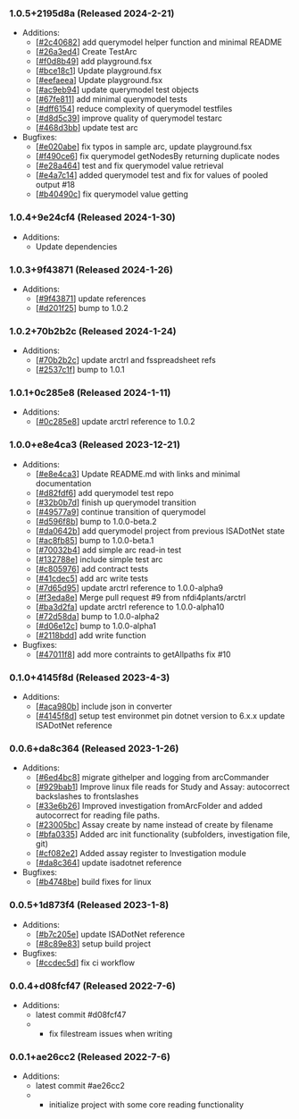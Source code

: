### 1.0.5+2195d8a (Released 2024-2-21)
* Additions:
    * [[#2c40682](https://github.com/nfdi4plants/ARCtrl.NET/commit/2c406826a109f14b033f12467c6248d963878820)] add querymodel helper function and minimal README
    * [[#26a3ed4](https://github.com/nfdi4plants/ARCtrl.NET/commit/26a3ed4cf0049c4c675c755256bdf8642aa72d69)] Create TestArc
    * [[#f0d8b49](https://github.com/nfdi4plants/ARCtrl.NET/commit/f0d8b49b2d7a13325efcf07b9cd94470b97d65ce)] add playground.fsx
    * [[#bce18c1](https://github.com/nfdi4plants/ARCtrl.NET/commit/bce18c198290b02b07213ecb7baebec2e65c4742)] Update playground.fsx
    * [[#eefaeea](https://github.com/nfdi4plants/ARCtrl.NET/commit/eefaeeab68e4a719bcc2f2d492227fe927b27c38)] Update playground.fsx
    * [[#ac9eb94](https://github.com/nfdi4plants/ARCtrl.NET/commit/ac9eb94922ec4350bac945e61c125c57c73b9afa)] update querymodel test objects
    * [[#67fe811](https://github.com/nfdi4plants/ARCtrl.NET/commit/67fe811e8e452a9cb0bf55928ed3197764c8f6af)] add minimal querymodel tests
    * [[#dff6154](https://github.com/nfdi4plants/ARCtrl.NET/commit/dff61542bb7176b774fec7b4ca04c0c440234121)] reduce complexity of querymodel testfiles
    * [[#d8d5c39](https://github.com/nfdi4plants/ARCtrl.NET/commit/d8d5c39aade197d70b0ea089f330cfe980cf7169)] improve quality of querymodel testarc
    * [[#468d3bb](https://github.com/nfdi4plants/ARCtrl.NET/commit/468d3bb67dc364a5b6251cbafb9883d6beb70bb6)] update test arc
* Bugfixes:
    * [[#e020abe](https://github.com/nfdi4plants/ARCtrl.NET/commit/e020abe86dbfd9c22cd94f7959cd3e8e80146b4e)] fix typos in sample arc, update playground.fsx
    * [[#f490ce6](https://github.com/nfdi4plants/ARCtrl.NET/commit/f490ce6a0211f03e28cc283182c967d076425e56)] fix querymodel getNodesBy returning duplicate nodes
    * [[#e28a464](https://github.com/nfdi4plants/ARCtrl.NET/commit/e28a4643495b151e839340ad17bc74c8ef6c6a5d)] test and fix querymodel value retrieval
    * [[#e4a7c14](https://github.com/nfdi4plants/ARCtrl.NET/commit/e4a7c14d1b4b1d51f17db811b4224ee145b567c9)] added querymodel test and fix for values of pooled output #18
    * [[#b40490c](https://github.com/nfdi4plants/ARCtrl.NET/commit/b40490cf94e600ed172accfa597d726438d8093b)] fix querymodel value getting

### 1.0.4+9e24cf4 (Released 2024-1-30)
* Additions:
    * Update dependencies

### 1.0.3+9f43871 (Released 2024-1-26)
* Additions:
    * [[#9f43871](https://github.com/nfdi4plants/ARCtrl.NET/commit/9f438717591ebf61bbbbc36052b4ffffc8a2b21b)] update references
    * [[#d201f25](https://github.com/nfdi4plants/ARCtrl.NET/commit/d201f2573a2b2ff8d05272dcf0dfca3b2815502e)] bump to 1.0.2

### 1.0.2+70b2b2c (Released 2024-1-24)
* Additions:
    * [[#70b2b2c](https://github.com/nfdi4plants/ARCtrl.NET/commit/70b2b2ceb3b09615ad74afbd9d3e8c9abfcf09e5)] update arctrl and fsspreadsheet refs
    * [[#2537c1f](https://github.com/nfdi4plants/ARCtrl.NET/commit/2537c1f431db261b6a327b0dc562a8e895951257)] bump to 1.0.1

### 1.0.1+0c285e8 (Released 2024-1-11)
* Additions:
    * [[#0c285e8](https://github.com/nfdi4plants/ARCtrl.NET/commit/0c285e8dd9825fc4f747ef031d210a5109cded1c)] update arctrl reference to 1.0.2

### 1.0.0+e8e4ca3 (Released 2023-12-21)
* Additions:
    * [[#e8e4ca3](https://github.com/nfdi4plants/ARCtrl.NET/commit/e8e4ca37ea5dc963d36c33d5f92286f139fdd04e)] Update README.md with links and minimal documentation
    * [[#d82fdf6](https://github.com/nfdi4plants/ARCtrl.NET/commit/d82fdf6f434902341e1da4dc26fc92da5c288fe6)] add querymodel test repo
    * [[#32b0b7d](https://github.com/nfdi4plants/ARCtrl.NET/commit/32b0b7d96b7d25882309efe266498be32523a710)] finish up querymodel transition
    * [[#49577a9](https://github.com/nfdi4plants/ARCtrl.NET/commit/49577a9cbba4bb171a092bdf731ad9477ffab47f)] continue transition of querymodel
    * [[#d596f8b](https://github.com/nfdi4plants/ARCtrl.NET/commit/d596f8b5256200d1663273509fb8fee4537c2c1c)] bump to 1.0.0-beta.2
    * [[#da0642b](https://github.com/nfdi4plants/ARCtrl.NET/commit/da0642b71f8ca4a9e4344fbee0879fb0a61f5831)] add querymodel project from previous ISADotNet state
    * [[#ac8fb85](https://github.com/nfdi4plants/ARCtrl.NET/commit/ac8fb8506310f8e2bf8d9b8a5d15b34251149b0e)] bump to 1.0.0-beta.1
    * [[#70032b4](https://github.com/nfdi4plants/ARCtrl.NET/commit/70032b47f82a1177895d89ec314e44c357f95d0a)] add simple arc read-in test
    * [[#132788e](https://github.com/nfdi4plants/ARCtrl.NET/commit/132788efe421ceb23526c40e7c2dceac5f1ded3f)] include simple test arc
    * [[#c805976](https://github.com/nfdi4plants/ARCtrl.NET/commit/c80597620132a916d2fe05c8214e3cd58ec8c9e0)] add contract tests
    * [[#41cdec5](https://github.com/nfdi4plants/ARCtrl.NET/commit/41cdec556c6f4d2d460bca25723a36fdd88706b9)] add arc write tests
    * [[#7d65d95](https://github.com/nfdi4plants/ARCtrl.NET/commit/7d65d9595eded9390e842ac52c7bd1e9aea27356)] update arctrl reference to 1.0.0-alpha9
    * [[#f3eda8e](https://github.com/nfdi4plants/ARCtrl.NET/commit/f3eda8e96a3a7791288c1b5975050742c1d803d9)] Merge pull request #9 from nfdi4plants/arctrl
    * [[#ba3d2fa](https://github.com/nfdi4plants/ARCtrl.NET/commit/ba3d2fabe007d9ca2c8e07b62d02ddc5264306d0)] update arctrl reference to 1.0.0-alpha10
    * [[#72d58da](https://github.com/nfdi4plants/ARCtrl.NET/commit/72d58daddfdbe03f707db03bfc4edc6801dbd51b)] bump to 1.0.0-alpha2
    * [[#d06e12c](https://github.com/nfdi4plants/ARCtrl.NET/commit/d06e12cb08726cdd349ab2d77db4fe1314271cca)] bump to 1.0.0-alpha1
    * [[#2118bdd](https://github.com/nfdi4plants/ARCtrl.NET/commit/2118bdd326281ba955c755d77d562fa070ba9f7b)] add write function
* Bugfixes:
    * [[#47011f8](https://github.com/nfdi4plants/ARCtrl.NET/commit/47011f8d30f3d72d927f4540a9515e55c0028f22)] add more contraints to getAllpaths fix #10

### 0.1.0+4145f8d (Released 2023-4-3)
* Additions:
    * [[#aca980b](https://github.com/nfdi4plants/arcIO.NET/commit/aca980bef59e7b6b17b8376e83b5177cf3f442d1)] include json in converter
    * [[#4145f8d](https://github.com/nfdi4plants/arcIO.NET/commit/4145f8dee6642bfef7384370750503a9d8a433a0)] setup test environmet pin dotnet version to 6.x.x update ISADotNet reference

### 0.0.6+da8c364 (Released 2023-1-26)
* Additions:
    * [[#6ed4bc8](https://github.com/nfdi4plants/arcIO.NET/commit/6ed4bc840dc09e2f8dd348a79241eb64c7de8d5c)] migrate githelper and logging from arcCommander
    * [[#929bab1](https://github.com/nfdi4plants/arcIO.NET/commit/929bab19595e511d96367a09945fab943638c13e)] Improve linux file reads for Study and Assay: autocorrect backslashes to frontslashes
    * [[#33e6b26](https://github.com/nfdi4plants/arcIO.NET/commit/33e6b267d3ec7d18274a47e2e8420b1a258af67a)] Improved investigation fromArcFolder and added autocorrect for reading file paths.
    * [[#23005bc](https://github.com/nfdi4plants/arcIO.NET/commit/23005bce740a7f0a4cd1f2d36c372d556282069f)] Assay create by name instead of create by filename
    * [[#bfa0335](https://github.com/nfdi4plants/arcIO.NET/commit/bfa0335cd7607d8fd471080f37e4eaffde7eb2bc)] Added arc init functionality (subfolders, investigation file, git)
    * [[#cf082e2](https://github.com/nfdi4plants/arcIO.NET/commit/cf082e2842f21b01503b453e3d17dde308bb8b16)] Added assay register to Investigation module
    * [[#da8c364](https://github.com/nfdi4plants/arcIO.NET/commit/da8c36448bec084fec3fc5fe7a08d6aa55a92521)] update isadotnet reference
* Bugfixes:
    * [[#b4748be](https://github.com/nfdi4plants/arcIO.NET/commit/b4748bef60b91b2dc148fe4d3018733f5e810790)] build fixes for linux

### 0.0.5+1d873f4 (Released 2023-1-8)
* Additions:
    * [[#b7c205e](https://github.com/nfdi4plants/arcIO.NET/commit/b7c205e6dd6a219d1c3f9b4dbe8ca7d1883785f2)] update ISADotNet reference
    * [[#8c89e83](https://github.com/nfdi4plants/arcIO.NET/commit/8c89e830409219fa8335a74704cf2ec89d35be3f)] setup build project
* Bugfixes:
    * [[#ccdec5d](https://github.com/nfdi4plants/arcIO.NET/commit/ccdec5d2610790f8bf73ae6bff769f63f0397643)] fix ci workflow

### 0.0.4+d08fcf47 (Released 2022-7-6)
* Additions:
    * latest commit #d08fcf47
    * 	* fix filestream issues when writing

### 0.0.1+ae26cc2 (Released 2022-7-6)
* Additions:
    * latest commit #ae26cc2
    * 	* initialize project with some core reading functionality

